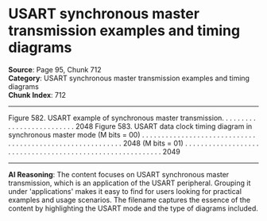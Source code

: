 # USART synchronous master transmission examples and timing diagrams

**Source**: Page 95, Chunk 712  
**Category**: USART synchronous master transmission examples and timing diagrams  
**Chunk Index**: 712

---

Figure 582. USART example of synchronous master transmission. . . . . . . . . . . . . . . . . . . . . . . . . . 2048
Figure 583. USART data clock timing diagram in synchronous master mode
(M bits = 00) . . . . . . . . . . . . . . . . . . . . . . . . . . . . . . . . . . . . . . . . . . . . . . . . . . . . . . . . . . 2048
(M bits = 01) . . . . . . . . . . . . . . . . . . . . . . . . . . . . . . . . . . . . . . . . . . . . . . . . . . . . . . . . . . 2049

---

**AI Reasoning**: The content focuses on USART synchronous master transmission, which is an application of the USART peripheral. Grouping it under 'applications' makes it easy to find for users looking for practical examples and usage scenarios. The filename captures the essence of the content by highlighting the USART mode and the type of diagrams included.

